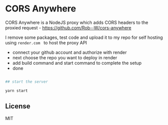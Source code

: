 # CORS Anywhere

CORS Anywhere is a NodeJS proxy which adds CORS headers to the proxied request - <https://github.com/Rob--W/cors-anywhere>

I remove some packages, test code and upload it to my repo for self hosting
using `render.com ` to host the proxy API

- connect your github account and authorize with render
- next choose the repo you want to deploy in render
- add build command and start command to complete the setup
- done

```sh

## start the server

yarn start

```

## License

MIT

